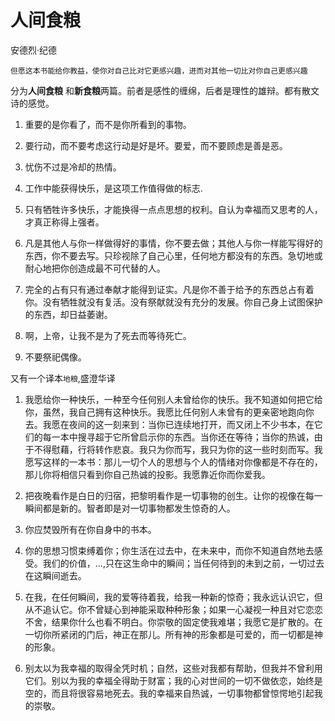# 人间食粮

安德烈·纪德

```
但愿这本书能给你教益，使你对自己比对它更感兴趣，进而对其他一切比对你自己更感兴趣
```

分为**人间食粮** 和**新食粮**两篇。前者是感性的缠绵，后者是理性的雄辩。都有散文诗的感觉。

1. 重要的是你看了，而不是你所看到的事物。


1. 要行动，而不要考虑这行动是好是坏。要爱，而不要顾虑是善是恶。

1. 忧伤不过是冷却的热情。

1. 工作中能获得快乐，是这项工作值得做的标志.

1. 只有牺牲许多快乐，才能换得一点点思想的权利。自认为幸福而又思考的人，才真正称得上强者。

1. 凡是其他人与你一样做得好的事情，你不要去做；其他人与你一样能写得好的东西，你不要去写。只珍视除了自己心里，任何地方都没有的东西。急切地或耐心地把你创造成最不可代替的人。

1. 完全的占有只有通过奉献才能得到证实。凡是你不善于给予的东西总占有着你。没有牺牲就没有复活。没有祭献就没有充分的发展。你自己身上试图保护的东西，却日益萎谢。

1. 啊，上帝，让我不是为了死去而等待死亡。

1. 不要祭祀偶像。


又有一个译本`地粮`,盛澄华译

1. 我愿给你一种快乐，一种至今任何别人未曾给你的快乐。我不知道如何把它给你，虽然，我自己拥有这种快乐。我愿比任何别人未曾有的更亲密地跑向你去。我愿在夜间的这一刻来到：当你已连续地打开，而又闭上不少书本，在它们的每一本中搜寻超于它所曾启示你的东西。当你还在等待；当你的热诚，由于不得慰藉，行将转作悲哀。我只为你而写，我只为你的这一些时刻而写。我愿写这样的一本书：那儿一切个人的思想与个人的情绪对你像都是不存在的，那儿你将相信只看到你自己热诚的投影。我愿靠近你而你爱我。

1. 把夜晚看作是白日的归宿，把黎明看作是一切事物的创生。让你的视像在每一瞬间都是新的。智者即是对一切事物都发生惊奇的人。

1. 你应焚毁所有在你自身中的书本。

1. 你的思想习惯束缚着你；你生活在过去中，在未来中，而你不知道自然地去感受。我们的价值，...,只在这生命中的瞬间；当任何待到的未到之前，一切过去在这瞬间逝去。  

1. 在我，在任何瞬间，我的爱等待着我，给我一种新的惊奇；我永远认识它，但从不追认它。你不曾疑心到神能采取种种形象；如果一心凝视一种且对它恋恋不舍，结果你什么也看不明白。你崇敬的固定使我难堪；我愿它是扩散的。在一切你所紧闭的门后，神正在那儿。所有神的形象都是可爱的，而一切都是神的形象。

1. 别太以为我幸福的取得全凭时机；自然，这些对我都有帮助，但我并不曾利用它们。别以为我的幸福全得助于财富；我的心对世间的一切不做依恋，始终是空的，而且将很容易地死去。我的幸福来自热诚，一切事物都曾惊愕地引起我的崇敬。
